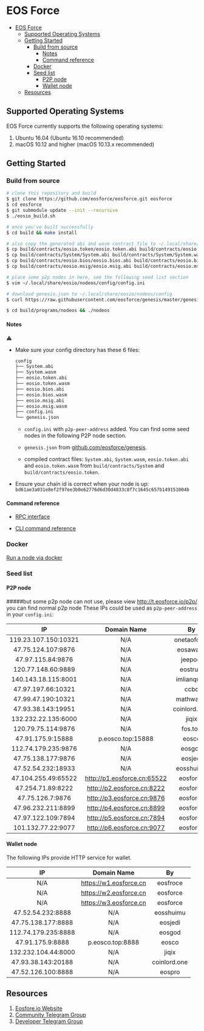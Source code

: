 # EOS Force

<!-- vim-markdown-toc GFM -->

- [EOS Force](#eos-force)
    - [Supported Operating Systems](#supported-operating-systems)
    - [Getting Started](#getting-started)
        - [Build from source](#build-from-source)
            - [Notes](#notes)
            - [Command reference](#command-reference)
        - [Docker](#docker)
        - [Seed list](#seed-list)
            - [P2P node](#p2p-node)
            - [Wallet node](#wallet-node)
    - [Resources](#resources)

<!-- vim-markdown-toc -->

## Supported Operating Systems

EOS Force currently supports the following operating systems:

1. Ubuntu 16.04 (Ubuntu 16.10 recommended)
2. macOS 10.12 and higher (macOS 10.13.x recommended)

## Getting Started

### Build from source

```bash
# clone this repository and build
$ git clone https://github.com/eosforce/eosforce.git eosforce
$ cd eosforce
$ git submodule update --init --recursive
$ ./eosio_build.sh

# once you've built successfully
$ cd build && make install

# also copy the generated abi and wasm contract file to ~/.local/share/eosio/nodeos/config
$ cp build/contracts/eosio.token/eosio.token.abi build/contracts/eosio.token/eosio.token.wasm ~/.local/share/eosio/nodeos/config
$ cp build/contracts/System/System.abi build/contracts/System/System.wasm ~/.local/share/eosio/nodeos/config
$ cp build/contracts/eosio.bios/eosio.bios.abi build/contracts/eosio.bios/eosio.bios.wasm ~/.local/share/eosio/nodeos/config
$ cp build/contracts/eosio.msig/eosio.msig.abi build/contracts/eosio.msig/eosio.msig.wasm ~/.local/share/eosio/nodeos/config

# place some p2p nodes in here, see the following seed list section
$ vim ~/.local/share/eosio/nodeos/config/config.ini

# download genesis.json to ~/.local/share/eosio/nodeos/config
$ curl https://raw.githubusercontent.com/eosforce/genesis/master/genesis.json -o ~/.local/share/eosio/nodeos/config/genesis.json

$ cd build/programs/nodeos && ./nodeos
```

#### Notes

:warning:

- Make sure your config directory has these 6 files:

    ```bash
    config
    ├── System.abi
    ├── System.wasm
    ├── eosio.token.abi
    ├── eosio.token.wasm
    ├── eosio.bios.abi
    ├── eosio.bios.wasm
    ├── eosio.msig.abi
    ├── eosio.msig.wasm
    ├── config.ini
    └── genesis.json
    ```

    - `config.ini` with `p2p-peer-address` added. You can find some seed nodes in the following P2P node section.

    - `genesis.json` from [github.com/eosforce/genesis](https://raw.githubusercontent.com/eosforce/genesis/master/genesis.json).

    - compiled contract files: `System.abi`, `System.wasm`, `eosio.token.abi` and `eosio.token.wasm` from `build/contracts/System` and `build/contracts/eosio.token`.

- Ensure your chain id is correct when your node is up: `bd61ae3a031e8ef2f97ee3b0e62776d6d30d4833c8f7c1645c657b149151004b`

#### Command reference

- [RPC interface](https://documenter.getpostman.com/view/4394576/RWEnobze#17704cbd-13cd-4d21-a7dd-ab19287dd1fe)

- [CLI command reference](https://github.com/eosforce/contracts/tree/master/System#command-reference)

### Docker

[Run a node via docker](https://github.com/eosforce/genesis#run-a-node-via-docker)

### Seed list

#### P2P node
#####but some p2p node can not use, please view http://t.eosforce.io/p2p/ you can find normal p2p node
These IPs could be used as `p2p-peer-address` in your `config.ini`:

IP                  | Domain Name                 | By
:----:              | :----:                      | :----:
119.23.107.150:10321| N/A                         | onetaoforce
47.75.124.107:9876  | N/A                         | eosawake
47.97.115.84:9876   | N/A                         | jeepool
120.77.148.60:9889  | N/A                         | eostrust
140.143.18.115:8001 | N/A                         | imlianquan
47.97.197.66:10321  | N/A                         | ccbc
47.99.47.190:10321  | N/A                         | mathwallet
47.93.38.143:19951  | N/A                         | coinlord.one:
132.232.22.135:6000 | N/A                         | jiqix
120.79.75.114:9876  | N/A                         | fos.top
47.91.175.9:15888   | p.eosco.top:15888           | eosco
112.74.179.235:9876 | N/A                         | eosgod
47.75.138.177:9876  | N/A                         | eosjedi
47.52.54.232:18933  | N/A                         | eosshuimu
47.104.255.49:65522 | http://p1.eosforce.cn:65522 | eosforce
47.254.71.89:8222   | http://p2.eosforce.cn:8222  | eosforce
47.75.126.7:9876   | http://p3.eosforce.cn:9876 | eosforce
47.96.232.211:8899  | http://p4.eosforce.cn:8899  | eosforce
47.97.122.109:7894  | http://p5.eosforce.cn:7894  | eosforce
101.132.77.22:9077  | http://p6.eosforce.cn:9077  | eosforce

#### Wallet node

The following IPs provide HTTP service for wallet.

IP                  | Domain Name            | By
:----:              | :----:                 | :----:
N/A                 | https://w1.eosforce.cn | eosfroce
N/A                 | https://w2.eosforce.cn | eosforce
N/A                 | https://w3.eosforce.cn | eosforce
47.52.54.232:8888   | N/A                    | eosshuimu
47.75.138.177:8888  | N/A                    | eosjedi
112.74.179.235:8888 | N/A                    | eosgod
47.91.175.9:8888    | p.eosco.top:8888       | eosco
132.232.104.44:8000 | N/A                    | jiqix
47.93.38.143:20188  | N/A                    | coinlord.one
47.52.126.100:8888  | N/A                    | eospro

## Resources

1. [Eosfore.io Website](http://eosforce.io)
2. [Community Telegram Group](https://t.me/eosforce_en)
3. [Developer Telegram Group](https://t.me/EOSForce)
